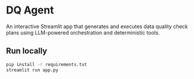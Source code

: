 # DQ Agent

An interactive Streamlit app that generates and executes data quality check plans using LLM-powered orchestration and deterministic tools.

## Run locally

```bash
pip install -r requirements.txt
streamlit run app.py